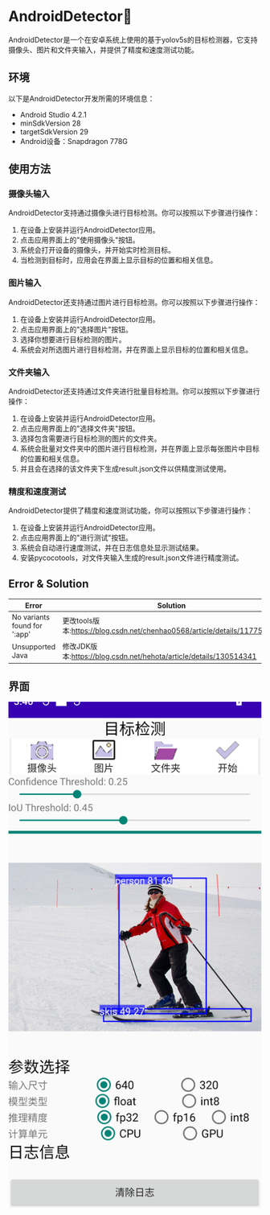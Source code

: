 # AndroidDetector🚀
AndroidDetector是一个在安卓系统上使用的基于yolov5s的目标检测器，它支持摄像头、图片和文件夹输入，并提供了精度和速度测试功能。

## 环境
以下是AndroidDetector开发所需的环境信息：
* Android Studio 4.2.1
* minSdkVersion 28
* targetSdkVersion 29
* Android设备：Snapdragon 778G

## 使用方法

### 摄像头输入
AndroidDetector支持通过摄像头进行目标检测。你可以按照以下步骤进行操作：

1. 在设备上安装并运行AndroidDetector应用。
2. 点击应用界面上的"使用摄像头"按钮。
3. 系统会打开设备的摄像头，并开始实时检测目标。
4. 当检测到目标时，应用会在界面上显示目标的位置和相关信息。

### 图片输入
AndroidDetector还支持通过图片进行目标检测。你可以按照以下步骤进行操作：

1. 在设备上安装并运行AndroidDetector应用。
2. 点击应用界面上的"选择图片"按钮。
3. 选择你想要进行目标检测的图片。
4. 系统会对所选图片进行目标检测，并在界面上显示目标的位置和相关信息。

### 文件夹输入
AndroidDetector还支持通过文件夹进行批量目标检测。你可以按照以下步骤进行操作：

1. 在设备上安装并运行AndroidDetector应用。
2. 点击应用界面上的"选择文件夹"按钮。
3. 选择包含需要进行目标检测的图片的文件夹。
4. 系统会批量对文件夹中的图片进行目标检测，并在界面上显示每张图片中目标的位置和相关信息。
5. 并且会在选择的该文件夹下生成result.json文件以供精度测试使用。

### 精度和速度测试
AndroidDetector提供了精度和速度测试功能，你可以按照以下步骤进行操作：

1. 在设备上安装并运行AndroidDetector应用。
2. 点击应用界面上的"进行测试"按钮。
3. 系统会自动进行速度测试，并在日志信息处显示测试结果。
4. 安装pycocotools，对文件夹输入生成的result.json文件进行精度测试。

## Error & Solution
| Error | Solution |
| ------------- | -------- |
| No variants found for ':app'| 更改tools版本:https://blog.csdn.net/chenhao0568/article/details/117754675 |
| Unsupported Java| 修改JDK版本:https://blog.csdn.net/hehota/article/details/130514341 |
## 界面
![zhujiemian](app/src/main/assets/main.png)
